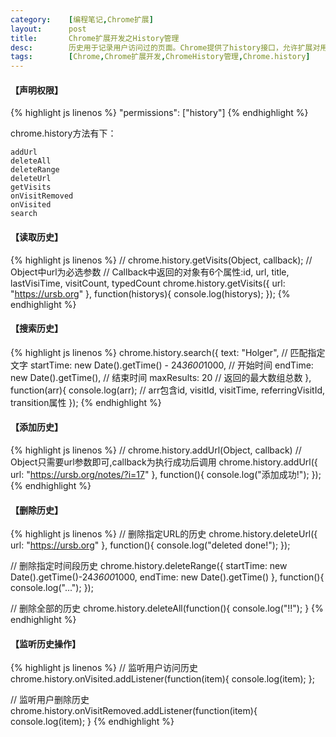```yaml
---
category:    [编程笔记,Chrome扩展]
layout:      post
title:       Chrome扩展开发之History管理
desc:        历史用于记录用户访问过的页面。Chrome提供了history接口，允许扩展对用户的访问历史进行管理。
tags:        [Chrome,Chrome扩展开发,ChromeHistory管理,Chrome.history]
---
```

#### 【声明权限】
{% highlight js linenos %}
"permissions": ["history"]
{% endhighlight %}

chrome.history方法有下：

    addUrl
    deleteAll
    deleteRange
    deleteUrl
    getVisits
    onVisitRemoved
    onVisited
    search

#### 【读取历史】
{% highlight js linenos %}
// chrome.history.getVisits(Object, callback);
// Object中url为必选参数
// Callback中返回的对象有6个属性:id, url, title, lastVisiTime, visitCount, typedCount
chrome.history.getVisits({
    url: "https://ursb.org"
}, function(historys){
    console.log(historys);
});
{% endhighlight %}

#### 【搜索历史】
{% highlight js linenos %}
chrome.history.search({
    text: "Holger",    // 匹配指定文字
    startTime: new Date().getTime() - 24*3600*1000,    // 开始时间
    endTime: new Date().getTime(),    // 结束时间
    maxResults: 20    // 返回的最大数组总数
}, function(arr){
    console.log(arr);    // arr包含id, visitId, visitTime, referringVisitId, transition属性
});
{% endhighlight %}

#### 【添加历史】
{% highlight js linenos %}
// chrome.history.addUrl(Object, callback)
// Object只需要url参数即可,callback为执行成功后调用
chrome.history.addUrl({
    url: "https://ursb.org/notes/?i=17"
}, function(){
    console.log("添加成功!");
});
{% endhighlight %}

#### 【删除历史】
{% highlight js linenos %}
// 删除指定URL的历史
chrome.history.deleteUrl({
    url: "https://ursb.org"
}, function(){
    console.log("deleted done!");
});
 
// 删除指定时间段历史
chrome.history.deleteRange({
    startTime: new Date().getTime()-24*3600*1000,
    endTime: new Date().getTime()
}, function(){
    console.log("...");
});
 
// 删除全部的历史
chrome.history.deleteAll(function(){
    console.log("!!");
}
{% endhighlight %}

#### 【监听历史操作】
{% highlight js linenos %}
// 监听用户访问历史
chrome.history.onVisited.addListener(function(item){
    console.log(item);
};
 
// 监听用户删除历史
chrome.history.onVisitRemoved.addListener(function(item){
    console.log(item);
}
{% endhighlight %}